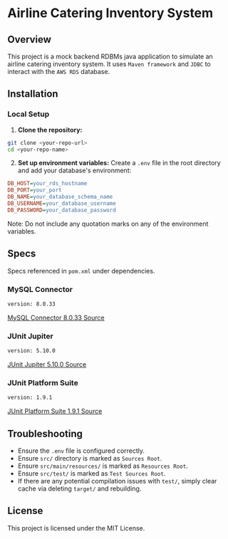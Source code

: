# Airline Catering Inventory System

## Overview
This project is a mock backend RDBMs java application to simulate an airline catering inventory system.
It uses `Maven framework` and `JDBC` to interact with the `AWS RDS` database.

## Installation

### Local Setup
1. **Clone the repository:**
```sh
git clone <your-repo-url>
cd <your-repo-name>
```

2. **Set up environment variables:**
Create a `.env` file in the root directory and add your database's environment:
 ```ini
DB_HOST=your_rds_hostname
DB_PORT=your_port
DB_NAME=your_database_schema_name
DB_USERNAME=your_database_username
DB_PASSWORD=your_database_password
 ```
Note: Do not include any quotation marks on any of the environment variables.


## Specs
Specs referenced in `pom.xml` under dependencies.

### MySQL Connector
```sh
version: 8.0.33
```
[MySQL Connector 8.0.33 Source](https://repo.maven.apache.org/maven2/mysql/mysql-connector-java/8.0.33/)

### JUnit Jupiter
```sh
version: 5.10.0
```
[JUnit Jupiter 5.10.0 Source](https://mvnrepository.com/artifact/org.junit.jupiter/junit-jupiter-api/5.10.0)

### JUnit Platform Suite
```sh
version: 1.9.1
```
[JUnit Platform Suite 1.9.1 Source](https://mvnrepository.com/artifact/org.junit.platform/junit-platform-suite/1.9.1)


## Troubleshooting
- Ensure the `.env` file is configured correctly.
- Ensure `src/` directory is marked as `Sources Root`.
- Ensure `src/main/resources/` is marked as `Resources Root`.
- Ensure `src/test/` is marked as `Test Sources Root`.
- If there are any potential compilation issues with `test/`, simply clear cache via deleting `target/` and rebuilding.

## License
This project is licensed under the MIT License.